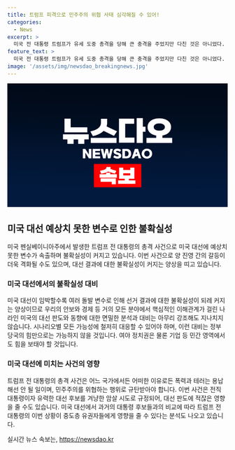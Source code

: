 ```yaml
---
title: 트럼프 피격으로 민주주의 위협 사태 심각해질 수 있어!
categories:
  - News
excerpt: >
  미국 전 대통령 트럼프가 유세 도중 총격을 당해 큰 충격을 주었지만 다친 것은 아니었다. 이는 미국의 양극화된 정치 분위기에서 전직 대통령이 암살 시도를 당한 것으로, 민주주의를 위협하는 행위로 규탄되고 있다. 이 사건은 미국 대선에 대한 불확실성을 더했으며, 대선 결과에 영향을 줄 가능성이 있다. 미국의 안보와 경제 등 거의 모든 분야에 영향을 미치는 만큼, 대비와 분석이 필요하다.
feature_text: >
  미국 전 대통령 트럼프가 유세 도중 총격을 당해 큰 충격을 주었지만 다친 것은 아니었다. 이는 미국의 양극화된 정치 분위기에서 전직 대통령이 암살 시도를 당한 것으로, 민주주의를 위협하는 행위로 규탄되고 있다. 이 사건은 미국 대선에 대한 불확실성을 더했으며, 대선 결과에 영향을 줄 가능성이 있다. 미국의 안보와 경제 등 거의 모든 분야에 영향을 미치는 만큼, 대비와 분석이 필요하다.
image: '/assets/img/newsdao_breakingnews.jpg'
---
```


<p><img src="/assets/img/newsdao_breakingnews.jpg" alt="pcversion 속보" /></p>

<h2 data-ke-size="size26">미국 대선 예상치 못한 변수로 인한 불확실성</h2>

<p data-ke-size="size16">미국 펜실베이니아주에서 발생한 트럼프 전 대통령의 총격 사건으로 미국 대선에 예상치 못한 변수가 속출하며 불확실성이 커지고 있습니다. 이번 사건으로 양 진영 간의 갈등이 더욱 격화될 수도 있으며, 대선 결과에 대한 불확실성이 커지는 양상을 띠고 있습니다.</p>

<h3 data-ke-size="size25">미국 대선에서의 불확실성 대비</h3>

<p data-ke-size="size16">미국 대선이 임박할수록 여러 돌발 변수로 인해 선거 결과에 대한 불확실성이 되레 커지는 양상이므로 우리의 안보와 경제 등 거의 모든 분야에서 핵심적인 이해관계가 걸린 나라인 미국의 대선 판도와 동향에 대한 면밀한 분석과 대비는 아무리 강조해도 지나치지 않습니다. 시나리오별 모든 가능성에 철저히 대응할 수 있어야 하며, 이런 대비는 정부 당국의 힘만으로는 가능하지 않을 것입니다. 여야 정치권은 물론 기업 등 민간 영역에서도 힘을 보태야 할 것입니다.</p>

<h3 data-ke-size="size25">미국 대선에 미치는 사건의 영향</h3>

<p data-ke-size="size16">트럼프 전 대통령의 총격 사건은 어느 국가에서든 어떠한 이유로든 폭력과 테러는 용납해선 안 될 일이며, 민주주의를 위협하는 행위로 규탄받아야 합니다. 이번 사건은 전직 대통령이자 유력한 대선 후보를 겨냥한 암살 시도로 규정되어, 대선 판도에 적잖은 영향을 줄 수도 있습니다. 미국 대선에서 과거의 대통령 후보들과의 비교에 따라 트럼프 전 대통령의 이번 상황이 중도층 유권자들에게 영향을 줄 수 있다는 분석도 나오고 있습니다.</p>
실시간 뉴스 속보는, <a href="https://newsdao.kr" rel="dofollow">https://newsdao.kr</a>


